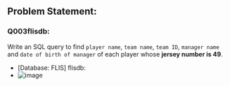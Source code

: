 ## Problem Statement: 
### Q003flisdb: 
Write an SQL query to find `player name`, `team name`, `team ID`, `manager name` and `date of birth of manager` of each player whose **jersey number is 49**.

- [Database: FLIS] flisdb:
- ![image](https://github.com/user-attachments/assets/0a27c2e9-0ba6-4696-b96f-626b3d5c3240)
